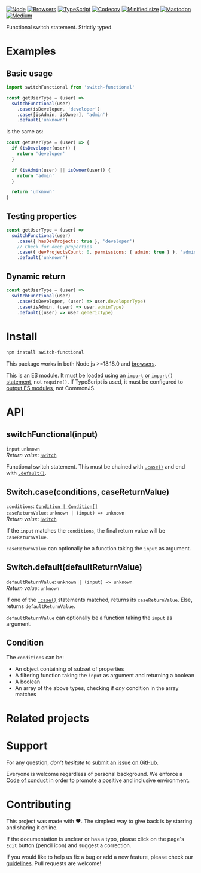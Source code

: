 [![Node](https://img.shields.io/badge/-Node.js-808080?logo=node.js&colorA=404040&logoColor=66cc33)](https://www.npmjs.com/package/switch-functional)
[![Browsers](https://img.shields.io/badge/-Browsers-808080?logo=firefox&colorA=404040)](https://unpkg.com/switch-functional?module)
[![TypeScript](https://img.shields.io/badge/-Typed-808080?logo=typescript&colorA=404040&logoColor=0096ff)](/src/main.ts)
[![Codecov](https://img.shields.io/badge/-Tested%20100%25-808080?logo=codecov&colorA=404040)](https://codecov.io/gh/ehmicky/switch-functional)
[![Minified size](https://img.shields.io/bundlephobia/minzip/switch-functional?label&colorA=404040&colorB=808080&logo=webpack)](https://bundlephobia.com/package/switch-functional)
[![Mastodon](https://img.shields.io/badge/-Mastodon-808080.svg?logo=mastodon&colorA=404040&logoColor=9590F9)](https://fosstodon.org/@ehmicky)
[![Medium](https://img.shields.io/badge/-Medium-808080.svg?logo=medium&colorA=404040)](https://medium.com/@ehmicky)

Functional switch statement. Strictly typed.

# Examples

## Basic usage

```js
import switchFunctional from 'switch-functional'

const getUserType = (user) =>
  switchFunctional(user)
    .case(isDeveloper, 'developer')
    .case([isAdmin, isOwner], 'admin')
    .default('unknown')
```

Is the same as:

```js
const getUserType = (user) => {
  if (isDeveloper(user)) {
    return 'developer'
  }

  if (isAdmin(user) || isOwner(user)) {
    return 'admin'
  }

  return 'unknown'
}
```

## Testing properties

```js
const getUserType = (user) =>
  switchFunctional(user)
    .case({ hasDevProjects: true }, 'developer')
    // Check for deep properties
    .case({ devProjectsCount: 0, permissions: { admin: true } }, 'admin')
    .default('unknown')
```

## Dynamic return

<!-- eslint-disable no-shadow -->

```js
const getUserType = (user) =>
  switchFunctional(user)
    .case(isDeveloper, (user) => user.developerType)
    .case(isAdmin, (user) => user.adminType)
    .default((user) => user.genericType)
```

# Install

```bash
npm install switch-functional
```

This package works in both Node.js >=18.18.0 and
[browsers](https://raw.githubusercontent.com/ehmicky/dev-tasks/main/src/browserslist).

This is an ES module. It must be loaded using
[an `import` or `import()` statement](https://gist.github.com/sindresorhus/a39789f98801d908bbc7ff3ecc99d99c),
not `require()`. If TypeScript is used, it must be configured to
[output ES modules](https://www.typescriptlang.org/docs/handbook/esm-node.html),
not CommonJS.

# API

## switchFunctional(input)

`input` `unknown`\
_Return value_: [`Switch`](#switchcaseconditions-casereturnvalue)

Functional switch statement. This must be chained with
[`.case()`](#switchcaseconditions-casereturnvalue) and end with
[`.default()`](#switchdefaultdefaultreturnvalue).

## Switch.case(conditions, caseReturnValue)

`conditions`: [`Condition | Condition[]`](#condition)\
`caseReturnValue`: `unknown | (input) => unknown`\
_Return value_: [`Switch`](#switchcaseconditions-casereturnvalue)

If the `input` matches the `conditions`, the final return value will be
`caseReturnValue`.

`caseReturnValue` can optionally be a function taking the `input` as argument.

## Switch.default(defaultReturnValue)

`defaultReturnValue`: `unknown | (input) => unknown`\
_Return value_: `unknown`

If one of the [`.case()`](#switchcaseconditions-casereturnvalue) statements
matched, returns its `caseReturnValue`. Else, returns `defaultReturnValue`.

`defaultReturnValue` can optionally be a function taking the `input` as
argument.

## Condition

The `conditions` can be:

- An object containing of subset of properties
- A filtering function taking the `input` as argument and returning a boolean
- A boolean
- An array of the above types, checking if _any_ condition in the array matches

# Related projects

# Support

For any question, _don't hesitate_ to [submit an issue on GitHub](../../issues).

Everyone is welcome regardless of personal background. We enforce a
[Code of conduct](CODE_OF_CONDUCT.md) in order to promote a positive and
inclusive environment.

# Contributing

This project was made with ❤️. The simplest way to give back is by starring and
sharing it online.

If the documentation is unclear or has a typo, please click on the page's `Edit`
button (pencil icon) and suggest a correction.

If you would like to help us fix a bug or add a new feature, please check our
[guidelines](CONTRIBUTING.md). Pull requests are welcome!

<!-- Thanks go to our wonderful contributors: -->

<!-- ALL-CONTRIBUTORS-LIST:START -->
<!-- prettier-ignore -->
<!--
<table><tr><td align="center"><a href="https://fosstodon.org/@ehmicky"><img src="https://avatars2.githubusercontent.com/u/8136211?v=4" width="100px;" alt="ehmicky"/><br /><sub><b>ehmicky</b></sub></a><br /><a href="https://github.com/ehmicky/switch-functional/commits?author=ehmicky" title="Code">💻</a> <a href="#design-ehmicky" title="Design">🎨</a> <a href="#ideas-ehmicky" title="Ideas, Planning, & Feedback">🤔</a> <a href="https://github.com/ehmicky/switch-functional/commits?author=ehmicky" title="Documentation">📖</a></td></tr></table>
 -->
<!-- ALL-CONTRIBUTORS-LIST:END -->
